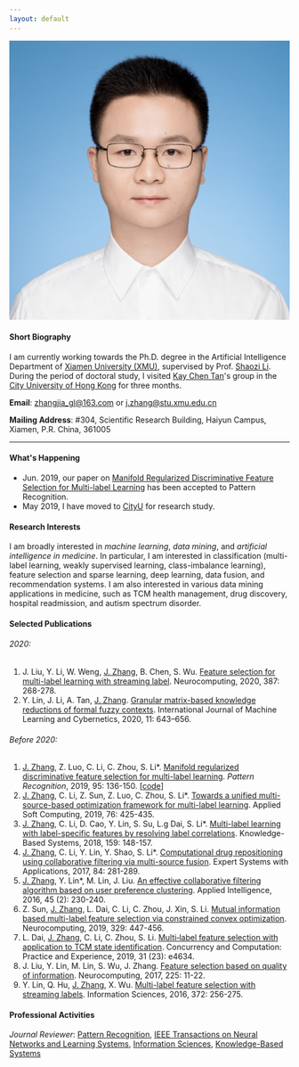 ```yaml
---
layout: default 
---
```


<img class="profile-picture" src="jiazhang.jpg">

#### Short Biography

I am currently working towards the Ph.D. degree in the Artificial Intelligence Department of [Xiamen University (XMU)](https://www.xmu.edu.cn/), supervised by Prof. [Shaozi Li](http://imt.xmu.edu.cn/szdw.html). During the period of doctoral study, I visited [Kay Chen Tan](http://www.cityu.edu.hk/stfprofile/kaytan.htm)'s group in the [City University of Hong Kong](https://www.cityu.edu.hk/) for three months.

**Email**: [zhangjia_gl@163.com](mailto:zhangjia_gl@163.com) or [j.zhang@stu.xmu.edu.cn](mailto:j.zhang@stu.xmu.edu.cn)

**Mailing Address**: #304, Scientific Research Building, Haiyun Campus, Xiamen, P.R. China, 361005

---

#### What's Happening

* Jun. 2019, our paper on [Manifold Regularized Discriminative Feature Selection for Multi-label Learning](https://www.sciencedirect.com/science/article/pii/S0031320319302341) has been accepted to Pattern Recognition.
* May 2019, I have moved to [CityU](https://www.cityu.edu.hk/) for research study.

#### Research Interests

I am broadly interested in *machine learning*, *data mining*, and *artificial intelligence in medicine*. In particular, I am interested in classification (multi-label learning, weakly supervised learning, class-imbalance learning), feature selection and sparse learning, deep learning, data fusion, and recommendation systems. I am also interested in various data mining applications in medicine, such as TCM health management, drug discovery, hospital readmission, and autism spectrum disorder.

#### Selected Publications

###### 2020:
1. J. Liu, Y. Li, W. Weng, <u>J. Zhang</u>, B. Chen, S. Wu. [Feature selection for multi-label learning with streaming label](https://www.sciencedirect.com/science/article/abs/pii/S0925231220300242). Neurocomputing, 2020, 387: 268-278.
2. Y. Lin, J. Li, A. Tan, <u>J. Zhang</u>. [Granular matrix-based knowledge reductions of formal fuzzy contexts](https://link.springer.com/article/10.1007/s13042-019-01022-4). International Journal of Machine Learning and Cybernetics, 2020, 11: 643–656.


###### Before 2020:
1. <u>J. Zhang</u>, Z. Luo, C. Li, C. Zhou, S. Li\*. [Manifold regularized discriminative feature selection for multi-label learning](https://www.sciencedirect.com/science/article/abs/pii/S0031320319302341). *Pattern Recognition*, 2019, 95: 136-150. [[code](MDFS-master.zip)]
2. <u>J. Zhang</u>, C. Li, Z. Sun, Z. Luo, C. Zhou, S. Li\*. [Towards a unified multi-source-based optimization framework for multi-label learning](https://www.sciencedirect.com/science/article/abs/pii/S1568494618307051). Applied Soft Computing, 2019, 76: 425-435.
3. <u>J. Zhang</u>, C. Li, D. Cao, Y. Lin, S. Su, L.g Dai, S. Li\*. [Multi-label learning with label-specific features by resolving label correlations](https://www.sciencedirect.com/science/article/abs/pii/S0950705118303472). Knowledge-Based Systems, 2018, 159: 148-157.
4. <u>J. Zhang</u>, C. Li, Y. Lin, Y. Shao, S. Li\*. [Computational drug repositioning using collaborative filtering via multi-source fusion](https://www.sciencedirect.com/science/article/pii/S0957417417303202). Expert Systems with Applications, 2017, 84: 281-289.
5. <u>J. Zhang</u>, Y. Lin\*, M. Lin, J. Liu. [An effective collaborative filtering algorithm based on user preference clustering](https://link.springer.com/article/10.1007/s10489-015-0756-9). Applied Intelligence, 2016, 45 (2): 230-240.
6. Z. Sun, <u>J. Zhang</u>, L. Dai, C. Li, C. Zhou, J. Xin, S. Li. [Mutual information based multi-label feature selection via constrained convex optimization](https://www.sciencedirect.com/science/article/abs/pii/S0925231218312360). Neurocomputing, 2019, 329: 447-456. 
7. L. Dai, <u>J. Zhang</u>, C. Li, C. Zhou, S. Li. [Multi‐label feature selection with application to TCM state identification](https://onlinelibrary.wiley.com/doi/abs/10.1002/cpe.4634). Concurrency and Computation: Practice and Experience, 2019, 31 (23): e4634. 
8. J. Liu, Y. Lin, M. Lin, S. Wu, J. Zhang. [Feature selection based on quality of information](https://www.sciencedirect.com/science/article/abs/pii/S0925231216312991). Neurocomputing, 2017, 225: 11-22. 
9. Y. Lin, Q. Hu, <u>J. Zhang</u>, X. Wu. [Multi-label feature selection with streaming labels](https://www.sciencedirect.com/science/article/pii/S0020025516306120). Information Sciences, 2016, 372: 256-275.

#### Professional Activities

*Journal Reviewer*: [Pattern Recognition](https://www.journals.elsevier.com/pattern-recognition/), [IEEE Transactions on Neural Networks and Learning Systems](https://mc.manuscriptcentral.com/tnnls), [Information Sciences](https://www.journals.elsevier.com/information-sciences), [Knowledge-Based Systems](https://www.journals.elsevier.com/knowledge-based-systems)
